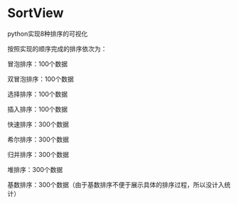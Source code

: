 # SortView
python实现8种排序的可视化

按照实现的顺序完成的排序依次为：

冒泡排序：100个数据

双冒泡排序：100个数据

选择排序：100个数据

插入排序：100个数据

快速排序：300个数据

希尔排序：300个数据

归并排序：300个数据

堆排序：300个数据

基数排序：300个数据（由于基数排序不便于展示具体的排序过程，所以没计入统计）

